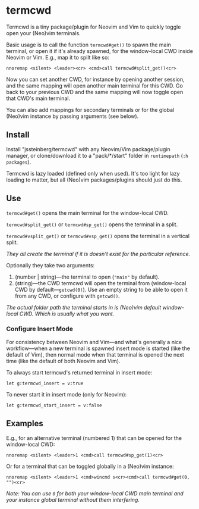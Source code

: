 # termcwd

Termcwd is a tiny package/plugin for Neovim and Vim to
quickly toggle open your (Neo)vim terminals.

Basic usage is to call the function `termcwd#get()` to
spawn the main terminal, or open it if it's already spawned, for the
window-local CWD inside Neovim or Vim. E.g., map it to spilt like so:

```vim
nnoremap <silent> <leader><cr> <cmd>call termcwd#split_get()<cr>
```

Now you can set another CWD,
for instance by opening another session,
and the same
mapping will open another main
terminal for this CWD. Go
back to your previous CWD
and the same mapping will now
toggle open that CWD's main
terminal.

You can also add mappings for
secondary terminals or for the
global (Neo)vim instance by passing
arguments (see below).

## Install

Install "jssteinberg/termcwd" with any Neovim/Vim package/plugin manager, or clone/download it to a "pack/\*/start" folder in `runtimepath` (`:h packages`).

Termcwd is lazy loaded (defined only when used). It's too light for lazy loading to matter,
but all (Neo)vim packages/plugins should just do this.

## Use

`termcwd#get()` opens the main terminal for the window-local CWD.

`termcwd#split_get()` or `termcwd#sp_get()` opens the terminal in a split.

`termcwd#vsplit_get()` or `termcwd#vsp_get()` opens the terminal in a vertical split.

*They all create the terminal if it is doesn't exist for the particular reference.*

Optionally they take two arguments:

1. (number | string)—the terminal to open (`"main"` by default).
2. (string)—the CWD termcwd will open the terminal from (window-local CWD by default—`getcwd(0)`). Use an empty string to be able to open it from any CWD, or configure with `getcwd()`.

*The actual folder path the terminal starts in is (Neo)vim default window-local CWD. Which is usually what you want.*

### Configure Insert Mode

For consistency between Neovim and Vim—and what's generally a nice workflow—when a new terminal is spawned insert mode is started (like the default of Vim), then normal mode when that terminal is opened the next time (like the default of both Neovim and Vim).

To always start termcwd's returned terminal in insert mode:

```vim
let g:termcwd_insert = v:true
```

To never start it in insert mode (only for Neovim):

```vim
let g:termcwd_start_insert = v:false
```

## Examples

E.g., for an alternative terminal (numbered 1) that can be opened for the window-local CWD:

```vim
nnoremap <silent> <leader>1 <cmd>call termcwd#sp_get(1)<cr>
```

Or for a terminal that can be toggled globally in a (Neo)vim instance:

```vim
nnoremap <silent> <leader>1 <cmd>wincmd s<cr><cmd>call termcwd#get(0, "")<cr>
```

*Note: You can use `0` for both your window-local CWD main terminal and your instance global terminal without them interfering.*
